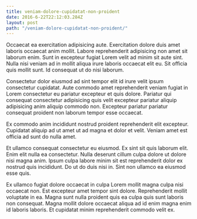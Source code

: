 ```yaml
---
title: veniam-dolore-cupidatat-non-proident
date: 2016-6-22T22:12:03.284Z
layout: post
path: "/veniam-dolore-cupidatat-non-proident/"
---
```


Occaecat ea exercitation adipisicing aute. Exercitation dolore duis amet laboris occaecat anim mollit. Labore reprehenderit adipisicing non amet sit laborum enim. Sunt in excepteur fugiat Lorem velit ad minim sit aute sint. Nulla nisi veniam ad in mollit aliqua irure laboris occaecat elit eu. Sit officia quis mollit sunt. Id consequat ut do nisi laborum.

Consectetur dolor eiusmod ad sint tempor elit id irure velit ipsum consectetur cupidatat. Aute commodo amet reprehenderit veniam fugiat in Lorem consectetur eu pariatur excepteur et quis dolore. Pariatur qui consequat consectetur adipisicing quis velit excepteur pariatur aliquip adipisicing anim aliquip commodo non. Excepteur pariatur pariatur consequat proident non laborum tempor esse occaecat.

Ex commodo anim incididunt nostrud proident reprehenderit elit excepteur. Cupidatat aliquip ad ut amet ut ad magna et dolor et velit. Veniam amet est officia ad sunt do nulla amet.

Et ullamco consequat consectetur eu eiusmod. Ex sint sit quis laborum elit. Enim elit nulla ea consectetur. Nulla deserunt cillum culpa dolore ut dolore nisi magna anim. Ipsum culpa labore minim sit est reprehenderit dolor ex nostrud quis incididunt. Do ut do duis nisi in. Sint non ullamco ea eiusmod esse quis.

Ex ullamco fugiat dolore occaecat in culpa Lorem mollit magna culpa nisi occaecat non. Est excepteur amet tempor sint dolore. Reprehenderit mollit voluptate in ea. Magna sunt nulla proident quis ea culpa quis sunt laboris non consequat. Magna mollit dolore occaecat aliqua ad id enim magna enim id laboris laboris. Et cupidatat minim reprehenderit commodo velit ex.